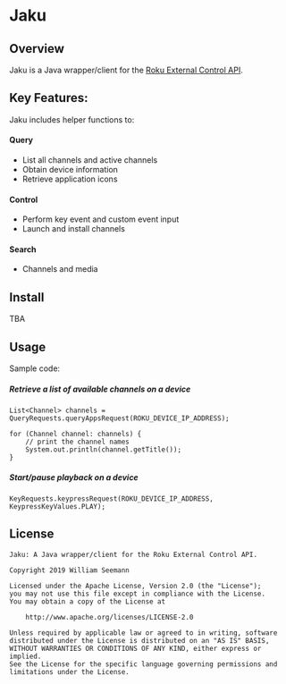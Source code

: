 Jaku
============================

Overview
--------

Jaku is a Java wrapper/client for the [Roku External Control API](https://sdkdocs.roku.com/display/sdkdoc/External+Control+API/).

Key Features:
--------

Jaku includes helper functions to:

#### Query
* List all channels and active channels
* Obtain device information
* Retrieve application icons

#### Control
* Perform key event and custom event input
* Launch and install channels

#### Search
* Channels and media

Install
--------

TBA


Usage
------------

Sample code:

##### Retrieve a list of available channels on a device

    List<Channel> channels = QueryRequests.queryAppsRequest(ROKU_DEVICE_IP_ADDRESS);
		
    for (Channel channel: channels) {
        // print the channel names
        System.out.println(channel.getTitle());
    }

##### Start/pause playback on a device

    KeyRequests.keypressRequest(ROKU_DEVICE_IP_ADDRESS, KeypressKeyValues.PLAY);

License
------------

```
Jaku: A Java wrapper/client for the Roku External Control API.

Copyright 2019 William Seemann

Licensed under the Apache License, Version 2.0 (the "License");
you may not use this file except in compliance with the License.
You may obtain a copy of the License at

    http://www.apache.org/licenses/LICENSE-2.0

Unless required by applicable law or agreed to in writing, software
distributed under the License is distributed on an "AS IS" BASIS,
WITHOUT WARRANTIES OR CONDITIONS OF ANY KIND, either express or implied.
See the License for the specific language governing permissions and
limitations under the License.
